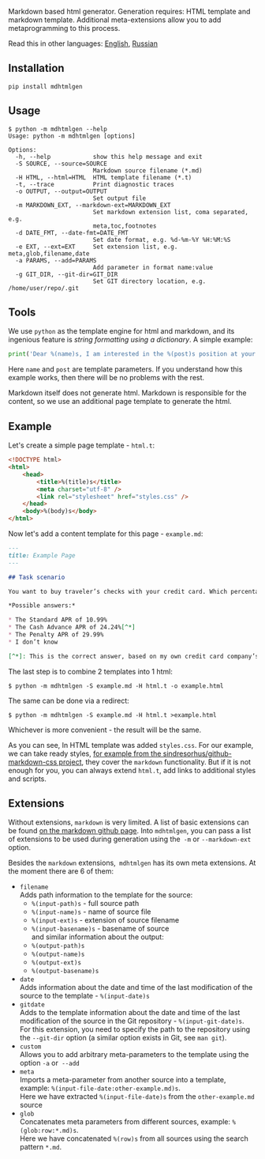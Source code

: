 Markdown based html generator.
Generation requires: HTML template and markdown template.
Additional meta-extensions allow you to add metaprogramming to this process.

Read this in other languages: [English](README.md), [Russian](README.ru.md)

## Installation

```console
pip install mdhtmlgen
```

## Usage

```console
$ python -m mdhtmlgen --help
Usage: python -m mdhtmlgen [options]

Options:
  -h, --help            show this help message and exit
  -S SOURCE, --source=SOURCE
                        Markdown source filename (*.md)
  -H HTML, --html=HTML  HTML template filename (*.t)
  -t, --trace           Print diagnostic traces
  -o OUTPUT, --output=OUTPUT
                        Set output file
  -m MARKDOWN_EXT, --markdown-ext=MARKDOWN_EXT
                        Set markdown extension list, coma separated, e.g.
                        meta,toc,footnotes
  -d DATE_FMT, --date-fmt=DATE_FMT
                        Set date format, e.g. %d-%m-%Y %H:%M:%S
  -e EXT, --ext=EXT     Set extension list, e.g. meta,glob,filename,date
  -a PARAMS, --add=PARAMS
                        Add parameter in format name:value
  -g GIT_DIR, --git-dir=GIT_DIR
                        Set GIT directory location, e.g. /home/user/repo/.git
```

## Tools

We use `python` as the template engine for html and markdown, and its ingenious feature is *string formatting using a dictionary*.
A simple example:

```python
print('Dear %(name)s, I am interested in the %(post)s position at your company…' % {'name': 'Oliver', 'post': 'Sales Manager'})
```

Here `name` and `post` are template parameters. If you understand how this example works, then there will be no problems with the rest.

Markdown itself does not generate html.
Markdown is responsible for the content, so we use an additional page template to generate the html.

## Example

Let's create a simple page template - `html.t`:
```html
<!DOCTYPE html>
<html>
	<head>
		<title>%(title)s</title>
		<meta charset="utf-8" />
		<link rel="stylesheet" href="styles.css" />
	</head>
	<body>%(body)s</body>
</html>
```

Now let's add a content template for this page - `example.md`:

```markdown
---
title: Example Page
---

## Task scenario

You want to buy traveler’s checks with your credit card. Which percentage rate applies to the purchase?

*Possible answers:*

* The Standard APR of 10.99%
* The Cash Advance APR of 24.24%[^*]
* The Penalty APR of 29.99%
* I don’t know

[^*]: This is the correct answer, based on my own credit card company’s cardmember agreement.
```

The last step is to combine 2 templates into 1 html:

```console
$ python -m mdhtmlgen -S example.md -H html.t -o example.html
```

The same can be done via a redirect:

```console
$ python -m mdhtmlgen -S example.md -H html.t >example.html
```

Whichever is more convenient - the result will be the same.

As you can see, In HTML template was added `styles.css`. For our example, we can take ready styles, [for example from the sindresorhus/github-markdown-css project](https://sindresorhus.com/github-markdown-css/github-markdown.css), they cover the `markdown` functionality.
But if it is not enough for you, you can always extend `html.t`, add links to additional styles and scripts.

## Extensions

Without extensions, `markdown` is very limited. A list of basic extensions can be found [on the markdown github page](https://python-markdown.github.io/extensions/).
Into `mdhtmlgen`, you can pass a list of extensions to be used during generation using the` -m` or `--markdown-ext` option.

Besides the `markdown` extensions,` mdhtmlgen` has its own meta extensions. At the moment there are 6 of them:

* `filename`<br />
Adds path information to the template for the source:<br />
  * `%(input-path)s` - full source path
  * `%(input-name)s` - name of source file
  * `%(input-ext)s` - extension of source filename
  * `%(input-basename)s` - basename of source<br />
and similar information about the output:<br />
  * `%(output-path)s`
  * `%(output-name)s`
  * `%(output-ext)s`
  * `%(output-basename)s`
* `date`<br />
Adds information about the date and time of the last modification of the source to the template - `%(input-date)s`
* `gitdate`<br />
Adds to the template information about the date and time of the last modification of the source in the Git repository - `%(input-git-date)s`.<br />
For this extension, you need to specify the path to the repository using the `--git-dir` option (a similar option exists in Git, see `man git`).
* `custom`<br />
Allows you to add arbitrary meta-parameters to the template using the option `-a` or` --add`
* `meta`<br />
Imports a meta-parameter from another source into a template, example: `%(input-file-date:other-example.md)s`.<br />
Here we have extracted `%(input-file-date)s` from the `other-example.md` source
* `glob`<br />
Concatenates meta parameters from different sources, example: `%(glob:row:*.md)s`.<br />
Here we have concatenated `%(row)s` from all sources using the search pattern `*.md`.
